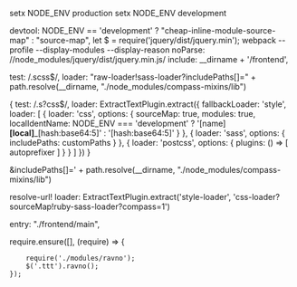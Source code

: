 setx NODE_ENV production
setx NODE_ENV development

devtool: NODE_ENV == 'development' ? "cheap-inline-module-source-map" : "source-map",
let $ = require('jquery/dist/jquery.min');
webpack --profile --display-modules --display-reason
noParse: /\/node_modules\/jquery\/dist\/jquery.min.js/
include: __dirname + '/frontend',

test: /\.scss$/, 
				loader: "raw-loader!sass-loader?includePaths[]=" + path.resolve(__dirname, "./node_modules/compass-mixins/lib")
				

{
  test: /\.s?css$/,
  loader: ExtractTextPlugin.extract({
      fallbackLoader: 'style',
      loader: [
          {
              loader: 'css',
              options: {
                  sourceMap: true,
                  modules: true,
                  localIdentName: NODE_ENV === 'development'
                      ? '[name]__[local]___[hash:base64:5]'
                      : '[hash:base64:5]'
              }
          },
          {
              loader: 'sass',
              options: {
                  includePaths: customPaths
              }
          },
          {
              loader: 'postcss',
              options: {
                  plugins: () => [
                      autoprefixer
                  ]
              }
          }
      ]
  })
}

&includePaths[]=' + path.resolve(__dirname, "./node_modules/compass-mixins/lib")

resolve-url!
loader: ExtractTextPlugin.extract('style-loader', 'css-loader?sourceMap!ruby-sass-loader?compass=1')

entry: "./frontend/main",


require.ensure([], (require) => {

		require('./modules/ravno');
		$('.ttt').ravno();
	});